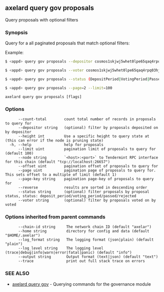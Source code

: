 ## axelard query gov proposals

Query proposals with optional filters

### Synopsis

Query for a all paginated proposals that match optional filters:

Example:

```bash
$ <appd> query gov proposals --depositor cosmos1skjwj5whet0lpe65qaq4rpq03hjxlwd9nf39lk
```

```bash
$ <appd> query gov proposals --voter cosmos1skjwj5whet0lpe65qaq4rpq03hjxlwd9nf39lk
```

```bash
$ <appd> query gov proposals --status (DepositPeriod|VotingPeriod|Passed|Rejected)
```

```bash
$ <appd> query gov proposals --page=2 --limit=100
```

```
axelard query gov proposals [flags]
```

### Options

```
      --count-total        count total number of records in proposals to query for
      --depositor string   (optional) filter by proposals deposited on by depositor
      --height int         Use a specific height to query state at (this can error if the node is pruning state)
  -h, --help               help for proposals
      --limit uint         pagination limit of proposals to query for (default 100)
      --node string        `<host>:<port>` to Tendermint RPC interface for this chain (default "tcp://localhost:26657")
      --offset uint        pagination offset of proposals to query for
      --page uint          pagination page of proposals to query for. This sets offset to a multiple of limit (default 1)
      --page-key string    pagination page-key of proposals to query for
      --reverse            results are sorted in descending order
      --status string      (optional) filter proposals by proposal status, status: deposit_period/voting_period/passed/rejected
      --voter string       (optional) filter by proposals voted on by voted
```

### Options inherited from parent commands

```
      --chain-id string     The network chain ID (default "axelar")
      --home string         directory for config and data (default "$HOME/.axelar")
      --log_format string   The logging format (json|plain) (default "plain")
      --log_level string    The logging level (trace|debug|info|warn|error|fatal|panic) (default "info")
      --output string       Output format (text|json) (default "text")
      --trace               print out full stack trace on errors
```

### SEE ALSO

- [axelard query gov](/cli-docs/v0_31_2/axelard_query_gov) - Querying commands for the governance module
